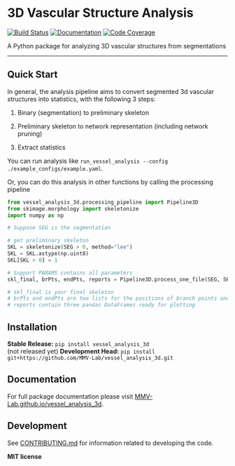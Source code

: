 # 3D Vascular Structure Analysis

[![Build Status](https://github.com/MMV-Lab/vessel_analysis_3d/workflows/Build%20Main/badge.svg)](https://github.com/MMV-Lab/vessel_analysis_3d/actions)
[![Documentation](https://github.com/MMV-Lab/vessel_analysis_3d/workflows/Documentation/badge.svg)](https://MMV-Lab.github.io/vessel_analysis_3d/)
[![Code Coverage](https://codecov.io/gh/MMV-Lab/vessel_analysis_3d/branch/main/graph/badge.svg)](https://codecov.io/gh/MMV-Lab/vessel_analysis_3d)

A Python package for analyzing 3D vascular structures from segmentations

---


## Quick Start

In general, the analysis pipeline aims to convert segmented 3d vascular structures into statistics, with the following 3 steps:

1. Binary (segmentation) to preliminary skeleton

2. Preliminary skeleton to network representation (including network pruning)

3. Extract statistics

You can run analysis like `run_vessel_analysis --config ./example_configs/example.yaml`.

Or, you can do this analysis in other functions by calling the processing pipeline

```python
from vessel_analysis_3d.processing_pipeline import Pipeline3D
from skimage.morphology import skeletonize
import numpy as np

# Suppose SEG is the segmentation

# get preliminary skeleton
SKL = skeletonize(SEG > 0, method="lee")
SKL = SKL.astype(np.uint8)
SKL[SKL > 0] = 1

# Support PARAMS contains all parameters
skl_final, brPts, endPts, reports = Pipeline3D.process_one_file(SEG, SKL, PARAMS)

# skl_final is your final skeleton
# brPts and endPts are two lists for the positions of branch points and end points
# reports contain three pandas DataFrames ready for plotting
```

## Installation

**Stable Release:** `pip install vessel_analysis_3d`<br> (not released yet)
**Development Head:** `pip install git+https://github.com/MMV-Lab/vessel_analysis_3d.git`

## Documentation

For full package documentation please visit [MMV-Lab.github.io/vessel_analysis_3d](https://MMV-Lab.github.io/vessel_analysis_3d).

## Development

See [CONTRIBUTING.md](CONTRIBUTING.md) for information related to developing the code.

**MIT license**

